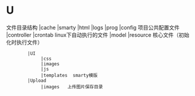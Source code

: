 U
==================================================

文件目录结构
            |cache
                 |smarty
            |html
            |logs
            |prog
                 |config     项目公共配置文件
                 |controller
                 |crontab    linux下自动执行的文件
                 |model
                 |resource   核心文件（初始化时执行文件）
                 
                 
            |UI
                 |css
                 |images
                 |js
                 |templates  smarty模版
            |Upload
                 |images   上传图片保存目录
